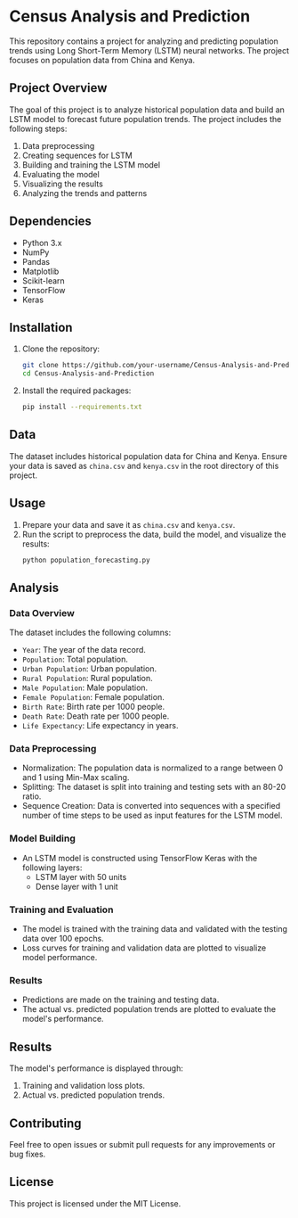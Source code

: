 # Census Analysis and Prediction

This repository contains a project for analyzing and predicting population trends using Long Short-Term Memory (LSTM) neural networks. The project focuses on population data from China and Kenya.

## Project Overview

The goal of this project is to analyze historical population data and build an LSTM model to forecast future population trends. The project includes the following steps:
1. Data preprocessing
2. Creating sequences for LSTM
3. Building and training the LSTM model
4. Evaluating the model
5. Visualizing the results
6. Analyzing the trends and patterns

## Dependencies

- Python 3.x
- NumPy
- Pandas
- Matplotlib
- Scikit-learn
- TensorFlow
- Keras

## Installation

1. Clone the repository:
    ```bash
    git clone https://github.com/your-username/Census-Analysis-and-Prediction.git
    cd Census-Analysis-and-Prediction
    ```

2. Install the required packages:
    ```bash
    pip install --requirements.txt
    ```

## Data

The dataset includes historical population data for China and Kenya. Ensure your data is saved as `china.csv` and `kenya.csv` in the root directory of this project.

## Usage

1. Prepare your data and save it as `china.csv` and `kenya.csv`.
2. Run the script to preprocess the data, build the model, and visualize the results:
    ```bash
    python population_forecasting.py
    ```

## Analysis

### Data Overview
The dataset includes the following columns:
- `Year`: The year of the data record.
- `Population`: Total population.
- `Urban Population`: Urban population.
- `Rural Population`: Rural population.
- `Male Population`: Male population.
- `Female Population`: Female population.
- `Birth Rate`: Birth rate per 1000 people.
- `Death Rate`: Death rate per 1000 people.
- `Life Expectancy`: Life expectancy in years.

### Data Preprocessing
- Normalization: The population data is normalized to a range between 0 and 1 using Min-Max scaling.
- Splitting: The dataset is split into training and testing sets with an 80-20 ratio.
- Sequence Creation: Data is converted into sequences with a specified number of time steps to be used as input features for the LSTM model.

### Model Building
- An LSTM model is constructed using TensorFlow Keras with the following layers:
  - LSTM layer with 50 units
  - Dense layer with 1 unit

### Training and Evaluation
- The model is trained with the training data and validated with the testing data over 100 epochs.
- Loss curves for training and validation data are plotted to visualize model performance.

### Results
- Predictions are made on the training and testing data.
- The actual vs. predicted population trends are plotted to evaluate the model's performance.

## Results

The model's performance is displayed through:
1. Training and validation loss plots.
2. Actual vs. predicted population trends.

## Contributing

Feel free to open issues or submit pull requests for any improvements or bug fixes.

## License

This project is licensed under the MIT License.
